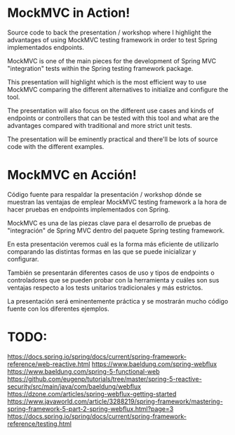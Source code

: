# MockMVC in Action!

Source code to back the presentation / workshop where I highlight the advantages of using
MockMVC testing framework in order to test Spring implementados endpoints.


MockMVC is one of the main pieces for the development of Spring MVC "integration" tests
within the Spring testing framework package.

This presentation will highlight which is the most efficient way to use MockMVC comparing
the different alternatives to initialize and configure the tool.

The presentation will also focus on the different use cases and kinds of endpoints
or controllers that can be tested with this tool and what are the advantages compared
with traditional and more strict unit tests.

The presentation will be eminently practical and there'll be lots of source code
with the different examples.

# MockMVC en Acción!

Código fuente para respaldar la presentación / workshop dónde se muestran las ventajas de
emplear MockMVC testing framework a la hora de hacer pruebas en endpoints implementados
con Spring.

MockMVC es una de las piezas clave para el desarrollo de pruebas de "integración"
de Spring MVC dentro del paquete Spring testing framework.

En esta presentación veremos cuál es la forma más eficiente de utilizarlo comparando
las distintas formas en las que se puede inicializar y configurar.

También se presentarán diferentes casos de uso y tipos de endpoints o controladores
que se pueden probar con la herramienta y cuáles son sus ventajas respecto a los tests
unitarios tradicionales y más estrictos.

La presentación será eminentemente práctica y se mostrarán mucho código fuente con los
diferentes ejemplos.


# TODO:
https://docs.spring.io/spring/docs/current/spring-framework-reference/web-reactive.html
https://www.baeldung.com/spring-webflux
https://www.baeldung.com/spring-5-functional-web
https://github.com/eugenp/tutorials/tree/master/spring-5-reactive-security/src/main/java/com/baeldung/webflux
https://dzone.com/articles/spring-webflux-getting-started
https://www.javaworld.com/article/3288219/spring-framework/mastering-spring-framework-5-part-2-spring-webflux.html?page=3
https://docs.spring.io/spring/docs/current/spring-framework-reference/testing.html

